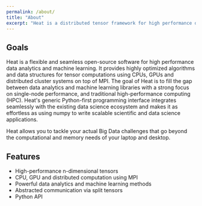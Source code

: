 ```yaml
---
permalink: /about/
title: "About"
excerpt: "Heat is a distributed tensor framework for high performance data analytics."
---
```


## Goals
Heat is a flexible and seamless open-source software for high performance data analytics and machine learning. It provides highly optimized algorithms and data structures for tensor computations using CPUs, GPUs and distributed cluster systems on top of MPI. The goal of Heat is to fill the gap between data analytics and machine learning libraries with a strong focus on single-node performance, and traditional high-performance computing (HPC). Heat's generic Python-first programming interface integrates seamlessly with the existing data science ecosystem and makes it as effortless as using numpy to write scalable scientific and data science applications.

Heat allows you to tackle your actual Big Data challenges that go beyond the computational and memory needs of your laptop and desktop.

## Features
- High-performance n-dimensional tensors
- CPU, GPU and distributed computation using MPI
- Powerful data analytics and machine learning methods
- Abstracted communication via split tensors
- Python API
